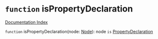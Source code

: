 # `function` isPropertyDeclaration

[Documentation Index](../README.md)

`function` isPropertyDeclaration(node: [Node](../interface.Node/README.md)): node `is` [PropertyDeclaration](../interface.PropertyDeclaration/README.md)